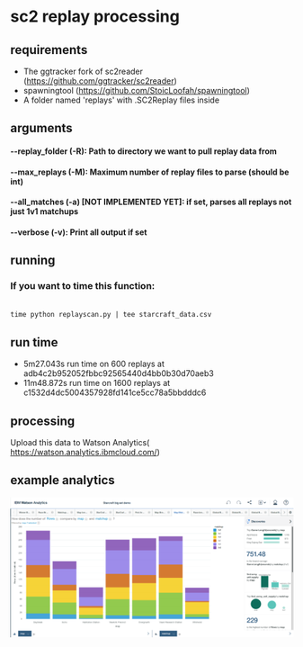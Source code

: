 sc2 replay processing
=====================



requirements
------------

* The ggtracker fork of sc2reader (https://github.com/ggtracker/sc2reader)
* spawningtool (https://github.com/StoicLoofah/spawningtool)
* A folder named 'replays' with .SC2Replay files inside


arguments
---------
#### --replay_folder (-R): Path to directory we want to pull replay data from
#### --max_replays (-M): Maximum number of replay files to parse (should be int)
#### --all_matches (-a) [NOT IMPLEMENTED YET]: if set, parses all replays not just 1v1 matchups
#### --verbose (-v): Print all output if set


running
--------

### If you want to time this function:

```shell

time python replayscan.py | tee starcraft_data.csv
```




run time
--------

* 5m27.043s run time on 600 replays at adb4c2b952052fbbc92565440d4bb0b30d70aeb3
* 11m48.872s run time on 1600 replays at c1532d4dc5004357928fd141ce5cc78a5bbdddc6



processing
----------


Upload this data to Watson Analytics( https://watson.analytics.ibmcloud.com/)



example analytics
-----------------


![Example Chart](watson_analytics.png)
